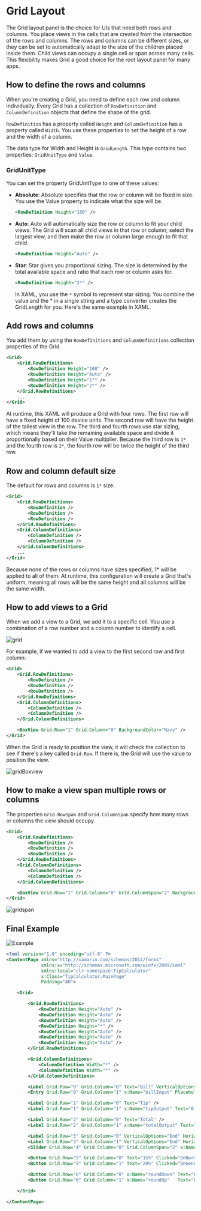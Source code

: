 # Grid Layout

The Grid layout panel is the choice for UIs that need both rows and columns. You place views in the cells that are created from the intersection of the rows and columns. The rows and columns can be different sizes, or they can be set to automatically adapt to the size of the children placed inside them. Child views can occupy a single cell or span across many cells. This flexibility makes Grid a good choice for the root layout panel for many apps.

## How to define the rows and columns

When you're creating a Grid, you need to define each row and column individually. Every Grid has a collection of `RowDefinition` and `ColumnDefinition` objects that define the shape of the grid.

`RowDefinition` has a property called `Height` and `ColumnDefinition` has a property called `Width`. You use these properties to set the height of a row and the width of a column.

The data type for Width and Height is `GridLength`. This type contains two properties: `GridUnitType` and `Value`.

### GridUnitType

You can set the property GridUnitType to one of these values:

- **Absolute**: Absolute specifies that the row or column will be fixed in size. You use the Value property to indicate what the size will be.

    ```xml
    <RowDefinition Height="100" />
    ```

- **Auto**: Auto will automatically size the row or column to fit your child views. The Grid will scan all child views in that row or column, select the largest view, and then make the row or column large enough to fit that child.

    ```xml
    <RowDefinition Height="Auto" />
    ```

- **Star**: Star gives you proportional sizing. The size is determined by the total available space and ratio that each row or column asks for.

    ```xml
    <RowDefinition Height="2*" />
    ```

    In XAML, you use the `*` symbol to represent star sizing. You combine the value and the * in a single string and a type converter creates the GridLength for you. Here's the same example in XAML.

## Add rows and columns

You add them by using the `RowDefinitions` and `ColumnDefinitions` collection properties of the Grid.

```xml
<Grid>
    <Grid.RowDefinitions>
        <RowDefinition Height="100" />
        <RowDefinition Height="Auto" />
        <RowDefinition Height="1*" />
        <RowDefinition Height="2*" />
    </Grid.RowDefinitions>
    ...
</Grid>
```

At runtime, this XAML will produce a Grid with four rows. The first row will have a fixed height of 100 device units. The second row will have the height of the tallest view in the row. The third and fourth rows use star sizing, which means they'll take the remaining available space and divide it proportionally based on their Value multiplier. Because the third row is `1*` and the fourth row is `2*`, the fourth row will be twice the height of the third row.

## Row and column default size

The default for rows and columns is `1*` size.

```xml
<Grid>
    <Grid.RowDefinitions>
        <RowDefinition />
        <RowDefinition />
        <RowDefinition />
    </Grid.RowDefinitions>
    <Grid.ColumnDefinitions>
        <ColumnDefinition />
        <ColumnDefinition />
    </Grid.ColumnDefinitions>
    ...
</Grid>
```

Because none of the rows or columns have sizes specified, 1* will be applied to all of them. At runtime, this configuration will create a Grid that's uniform, meaning all rows will be the same height and all columns will be the same width.

## How to add views to a Grid

When we add a view to a Grid, we add it to a specific cell. You use a combination of a row number and a column number to identify a cell.

![grid](./img/grid-numbering.png)

For example, if we wanted to add a view to the first second row and first column:

```xml
<Grid>
    <Grid.RowDefinitions>
        <RowDefinition />
        <RowDefinition />
        <RowDefinition />
    </Grid.RowDefinitions>
    <Grid.ColumnDefinitions>
        <ColumnDefinition />
        <ColumnDefinition />
    </Grid.ColumnDefinitions>

    <BoxView Grid.Row="1" Grid.Column="0" BackgroundColor="Navy" />
</Grid>
```

When the Grid is ready to position the view, it will check the collection to see if there's a key called `Grid.Row`. If there is, the Grid will use the value to position the view.

![gridBoxview](./img/grid-boxview.png)

## How to make a view span multiple rows or columns

The properties `Grid.RowSpan` and `Grid.ColumnSpan` specify how many rows or columns the view should occupy.

```xml
<Grid>
    <Grid.RowDefinitions>
        <RowDefinition />
        <RowDefinition />
        <RowDefinition />
    </Grid.RowDefinitions>
    <Grid.ColumnDefinitions>
        <ColumnDefinition />
        <ColumnDefinition />
    </Grid.ColumnDefinitions>

    <BoxView Grid.Row="1" Grid.Column="0" Grid.ColumnSpan="2" BackgroundColor="Navy" />
</Grid>
```

![gridspan](./img/grid-span.png)

## Final Example

![Example](./img/grid-example.png)

```xml
<?xml version="1.0" encoding="utf-8" ?>
<ContentPage xmlns="http://xamarin.com/schemas/2014/forms"
             xmlns:x="http://schemas.microsoft.com/winfx/2009/xaml"
             xmlns:local="clr-namespace:TipCalculator"
             x:Class="TipCalculator.MainPage"
             Padding="40">

    <Grid>

        <Grid.RowDefinitions>
            <RowDefinition Height="Auto" />
            <RowDefinition Height="Auto" />
            <RowDefinition Height="Auto" />
            <RowDefinition Height="*" />
            <RowDefinition Height="Auto" />
            <RowDefinition Height="Auto" />
            <RowDefinition Height="Auto" />
        </Grid.RowDefinitions>

        <Grid.ColumnDefinitions>
            <ColumnDefinition Width="*" />
            <ColumnDefinition Width="*" />
        </Grid.ColumnDefinitions>

        <Label Grid.Row="0" Grid.Column="0" Text="Bill" VerticalOptions="Center" />
        <Entry Grid.Row="0" Grid.Column="1" x:Name="billInput" Placeholder="Enter Amount" Keyboard="Numeric" />

        <Label Grid.Row="1" Grid.Column="0" Text="Tip" />
        <Label Grid.Row="1" Grid.Column="1" x:Name="tipOutput" Text="0.00" />

        <Label Grid.Row="2" Grid.Column="0" Text="Total" />
        <Label Grid.Row="2" Grid.Column="1" x:Name="totalOutput" Text="0.00" />

        <Label Grid.Row="3" Grid.Column="0" VerticalOptions="End" HorizontalOptions="Start" Text="Tip Percentage" />
        <Label Grid.Row="3" Grid.Column="1" VerticalOptions="End" HorizontalOptions="End" x:Name="tipPercent" Text="15%" />
        <Slider Grid.Row="4" Grid.Column="0" Grid.ColumnSpan="2" x:Name="tipPercentSlider" Minimum="0" Maximum="100" Value="15" />

        <Button Grid.Row="5" Grid.Column="0" Text="15%" Clicked="OnNormalTip" />
        <Button Grid.Row="5" Grid.Column="1" Text="20%" Clicked="OnGenerousTip" />

        <Button Grid.Row="6" Grid.Column="0" x:Name="roundDown" Text="Round Down" />
        <Button Grid.Row="6" Grid.Column="1" x:Name="roundUp"   Text="Round Up" />

    </Grid>

</ContentPage>
```